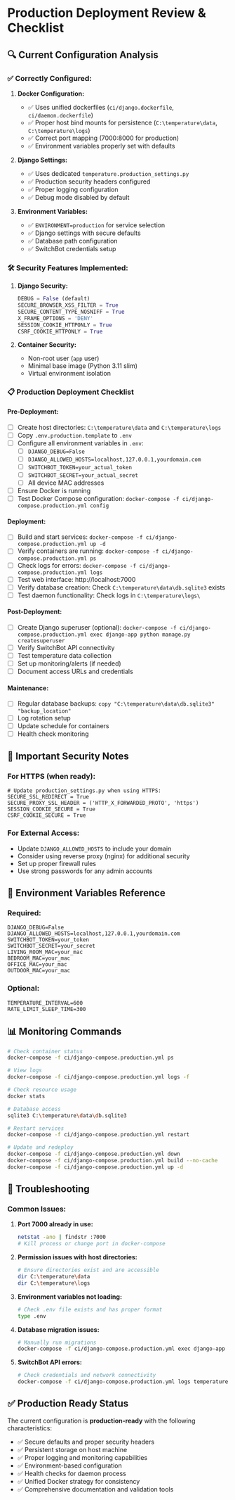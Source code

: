 # Production Deployment Review & Checklist

## 🔍 **Current Configuration Analysis**

### ✅ **Correctly Configured:**

1. **Docker Configuration:**
   - ✅ Uses unified dockerfiles (`ci/django.dockerfile`, `ci/daemon.dockerfile`)
   - ✅ Proper host bind mounts for persistence (`C:\temperature\data`, `C:\temperature\logs`)
   - ✅ Correct port mapping (7000:8000 for production)
   - ✅ Environment variables properly set with defaults

2. **Django Settings:**
   - ✅ Uses dedicated `temperature.production_settings.py`
   - ✅ Production security headers configured
   - ✅ Proper logging configuration
   - ✅ Debug mode disabled by default

3. **Environment Variables:**
   - ✅ `ENVIRONMENT=production` for service selection
   - ✅ Django settings with secure defaults
   - ✅ Database path configuration
   - ✅ SwitchBot credentials setup

### 🛠 **Security Features Implemented:**

1. **Django Security:**
   ```python
   DEBUG = False (default)
   SECURE_BROWSER_XSS_FILTER = True
   SECURE_CONTENT_TYPE_NOSNIFF = True
   X_FRAME_OPTIONS = 'DENY'
   SESSION_COOKIE_HTTPONLY = True
   CSRF_COOKIE_HTTPONLY = True
   ```

2. **Container Security:**
   - Non-root user (`app` user)
   - Minimal base image (Python 3.11 slim)
   - Virtual environment isolation

### 📋 **Production Deployment Checklist**

#### **Pre-Deployment:**
- [ ] Create host directories: `C:\temperature\data` and `C:\temperature\logs`
- [ ] Copy `.env.production.template` to `.env`
- [ ] Configure all environment variables in `.env`:
  - [ ] `DJANGO_DEBUG=False`
  - [ ] `DJANGO_ALLOWED_HOSTS=localhost,127.0.0.1,yourdomain.com`
  - [ ] `SWITCHBOT_TOKEN=your_actual_token`
  - [ ] `SWITCHBOT_SECRET=your_actual_secret`
  - [ ] All device MAC addresses
- [ ] Ensure Docker is running
- [ ] Test Docker Compose configuration: `docker-compose -f ci/django-compose.production.yml config`

#### **Deployment:**
- [ ] Build and start services: `docker-compose -f ci/django-compose.production.yml up -d`
- [ ] Verify containers are running: `docker-compose -f ci/django-compose.production.yml ps`
- [ ] Check logs for errors: `docker-compose -f ci/django-compose.production.yml logs`
- [ ] Test web interface: http://localhost:7000
- [ ] Verify database creation: Check `C:\temperature\data\db.sqlite3` exists
- [ ] Test daemon functionality: Check logs in `C:\temperature\logs\`

#### **Post-Deployment:**
- [ ] Create Django superuser (optional): `docker-compose -f ci/django-compose.production.yml exec django-app python manage.py createsuperuser`
- [ ] Verify SwitchBot API connectivity
- [ ] Test temperature data collection
- [ ] Set up monitoring/alerts (if needed)
- [ ] Document access URLs and credentials

#### **Maintenance:**
- [ ] Regular database backups: `copy "C:\temperature\data\db.sqlite3" "backup_location"`
- [ ] Log rotation setup
- [ ] Update schedule for containers
- [ ] Health check monitoring

## 🚨 **Important Security Notes**

### **For HTTPS (when ready):**
```env
# Update production_settings.py when using HTTPS:
SECURE_SSL_REDIRECT = True
SECURE_PROXY_SSL_HEADER = ('HTTP_X_FORWARDED_PROTO', 'https')
SESSION_COOKIE_SECURE = True
CSRF_COOKIE_SECURE = True
```

### **For External Access:**
- Update `DJANGO_ALLOWED_HOSTS` to include your domain
- Consider using reverse proxy (nginx) for additional security
- Set up proper firewall rules
- Use strong passwords for any admin accounts

## 🔧 **Environment Variables Reference**

### **Required:**
```env
DJANGO_DEBUG=False
DJANGO_ALLOWED_HOSTS=localhost,127.0.0.1,yourdomain.com
SWITCHBOT_TOKEN=your_token
SWITCHBOT_SECRET=your_secret
LIVING_ROOM_MAC=your_mac
BEDROOM_MAC=your_mac
OFFICE_MAC=your_mac
OUTDOOR_MAC=your_mac
```

### **Optional:**
```env
TEMPERATURE_INTERVAL=600
RATE_LIMIT_SLEEP_TIME=300
```

## 📊 **Monitoring Commands**

```bash
# Check container status
docker-compose -f ci/django-compose.production.yml ps

# View logs
docker-compose -f ci/django-compose.production.yml logs -f

# Check resource usage
docker stats

# Database access
sqlite3 C:\temperature\data\db.sqlite3

# Restart services
docker-compose -f ci/django-compose.production.yml restart

# Update and redeploy
docker-compose -f ci/django-compose.production.yml down
docker-compose -f ci/django-compose.production.yml build --no-cache
docker-compose -f ci/django-compose.production.yml up -d
```

## 🐛 **Troubleshooting**

### **Common Issues:**

1. **Port 7000 already in use:**
   ```bash
   netstat -ano | findstr :7000
   # Kill process or change port in docker-compose
   ```

2. **Permission issues with host directories:**
   ```bash
   # Ensure directories exist and are accessible
   dir C:\temperature\data
   dir C:\temperature\logs
   ```

3. **Environment variables not loading:**
   ```bash
   # Check .env file exists and has proper format
   type .env
   ```

4. **Database migration issues:**
   ```bash
   # Manually run migrations
   docker-compose -f ci/django-compose.production.yml exec django-app python manage.py migrate
   ```

5. **SwitchBot API errors:**
   ```bash
   # Check credentials and network connectivity
   docker-compose -f ci/django-compose.production.yml logs temperature-daemon
   ```

## ✅ **Production Ready Status**

The current configuration is **production-ready** with the following characteristics:

- ✅ Secure defaults and proper security headers
- ✅ Persistent storage on host machine
- ✅ Proper logging and monitoring capabilities
- ✅ Environment-based configuration
- ✅ Health checks for daemon process
- ✅ Unified Docker strategy for consistency
- ✅ Comprehensive documentation and validation tools